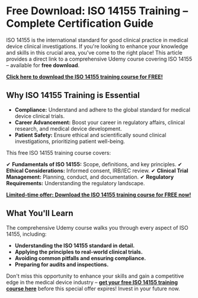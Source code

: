 # Free Download: ISO 14155 Training – Complete Certification Guide

ISO 14155 is the international standard for good clinical practice in medical device clinical investigations. If you're looking to enhance your knowledge and skills in this crucial area, you've come to the right place! This article provides a direct link to a comprehensive Udemy course covering ISO 14155 – available for **free download**.

[**Click here to download the ISO 14155 training course for FREE!**](https://udemywork.com/iso-14155-training)

## Why ISO 14155 Training is Essential

*   **Compliance:** Understand and adhere to the global standard for medical device clinical trials.
*   **Career Advancement:** Boost your career in regulatory affairs, clinical research, and medical device development.
*   **Patient Safety:** Ensure ethical and scientifically sound clinical investigations, prioritizing patient well-being.

This free ISO 14155 training course covers:

✔  **Fundamentals of ISO 14155:** Scope, definitions, and key principles.
✔  **Ethical Considerations:** Informed consent, IRB/IEC review.
✔  **Clinical Trial Management:** Planning, conduct, and documentation.
✔  **Regulatory Requirements:** Understanding the regulatory landscape.

[**Limited-time offer: Download the ISO 14155 training course for FREE now!**](https://udemywork.com/iso-14155-training)

## What You'll Learn

The comprehensive Udemy course walks you through every aspect of ISO 14155, including:

*   **Understanding the ISO 14155 standard in detail.**
*   **Applying the principles to real-world clinical trials.**
*   **Avoiding common pitfalls and ensuring compliance.**
*   **Preparing for audits and inspections.**

Don't miss this opportunity to enhance your skills and gain a competitive edge in the medical device industry – **[get your free ISO 14155 training course here](https://udemywork.com/iso-14155-training)** before this special offer expires! Invest in your future now.
